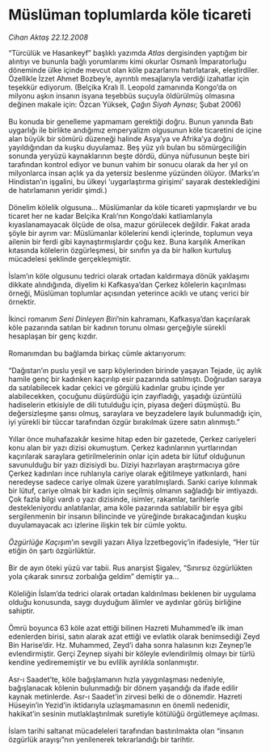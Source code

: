 # Müslüman toplumlarda köle ticareti

*Cihan Aktaş 22.12.2008*

<div class="taraf_structure_2col_1zq">
<div class="margen_n">



 <p>“Türcülük ve Hasankeyf” başlıklı yazımda <i>Atlas</i> dergisinden yaptığım bir alıntıyı ve bununla bağlı yorumlarımı kimi okurlar Osmanlı İmparatorluğu döneminde ülke içinde mevcut olan köle pazarlarını hatırlatarak, eleştirdiler. Özellikle İzzet Ahmet Bozbey’e, ayrıntılı mesajlarıyla verdiği izahatlar için teşekkür ediyorum. (Belçika Kralı II. Leopold zamanında Kongo’da on milyonu aşkın insanın isyana teşebbüs suçuyla öldürülmüş olmasına değinen makale için: Özcan Yüksek, <i>Çağın Siyah Aynası</i>; Şubat 2006) <br/><br/>Bu konuda bir genelleme yapmamam gerektiği doğru. Bunun yanında Batı uygarlığı ile birlikte andığımız emperyalizm olgusunun köle ticaretini de içine alan büyük bir sömürü düzeneği halinde Asya’ya ve Afrika’ya doğru yayıldığından da kuşku duyulamaz. Beş yüz yılı bulan bu sömürgeciliğin sonunda yeryüzü kaynaklarının beşte dördü, dünya nüfusunun beşte biri tarafından kontrol ediyor ve bunun vahim bir sonucu olarak da her yıl on milyonlarca insan açlık ya da yetersiz beslenme yüzünden ölüyor. (Marks’ın Hindistan’ın işgalini, bu ülkeyi ‘uygarlaştırma girişimi’ sayarak desteklediğini de hatırlamanın yeridir şimdi.) <br/><br/>Dönelim kölelik olgusuna... Müslümanlar da köle ticareti yapmışlardır ve bu ticaret her ne kadar Belçika Kralı’nın Kongo’daki katliamlarıyla kıyaslanamayacak ölçüde de olsa, mazur görülecek değildir. Fakat arada şöyle bir ayrım var: Müslümanlar kölelerini kendi içlerinde, toplumun veya ailenin bir ferdi gibi kaynaştırmışlardır çoğu kez. Buna karşılık Amerikan kıtasında kölelerin özgürleşmesi, bir sınıfın ya da bir halkın kurtuluş mücadelesi şeklinde gerçekleşmiştir. <br/><br/>İslam’ın köle olgusunu tedrici olarak ortadan kaldırmaya dönük yaklaşımı dikkate alındığında, diyelim ki Kafkasya’dan Çerkez kölelerin kaçırılması örneği, Müslüman toplumlar açısından yeterince acıklı ve utanç verici bir örnektir. <br/><br/>İkinci romanım <i>Seni Dinleyen Biri</i>’nin kahramanı, Kafkasya’dan kaçırılarak köle pazarında satılan bir kadının torunu olması gerçeğiyle sürekli hesaplaşan bir genç kızdır. <br/><br/>Romanımdan bu bağlamda birkaç cümle aktarıyorum: <br/><br/>“Dağıstan’ın puslu yeşil ve sarp köylerinden birinde yaşayan Tejade, üç aylık hamile genç bir kadınken kaçırılıp esir pazarında satılmıştı. Doğrudan saraya da satılabilecek kadar çekici ve görgülü kadınlar grubu içinde yer alabilecekken, çocuğunu düşürdüğü için zayıfladığı, yaşadığı üzüntülü hadiselerin etkisiyle de dili tutulduğu için, piyasa değeri düşmüştü. Bu değersizleşme şansı olmuş, saraylara ve beyzadelere layık bulunmadığı için, iyi yürekli bir tüccar tarafından özgür bırakılmak üzere satın alınmıştı.” <br/><br/>Yıllar önce muhafazakâr kesime hitap eden bir gazetede, Çerkez cariyeleri konu alan bir yazı dizisi okumuştum. Çerkez kadınlarının yurtlarından kaçırılarak saraylara getirilmelerinin onlar için adeta bir lütuf olduğunun savunulduğu bir yazı dizisiydi bu. Diziyi hazırlayan araştırmacıya göre Çerkez kadınları ince ruhlarıyla cariye olarak eğitilmeye yatkınlardı, hani neredeyse sadece cariye olmak üzere yaratılmışlardı. Sanki cariye kılınmak bir lütuf, cariye olmak bir kadın için seçilmiş olmanın sağladığı bir imtiyazdı. Çok fazla bilgi vardı o yazı dizisinde, isimler, rakamlar, tarihlerle destekleniyordu anlatılanlar, ama köle pazarında satılabilir bir eşya gibi sergilenmenin bir insanın bilincinde ve yüreğinde bırakacağından kuşku duyulamayacak acı izlerine ilişkin tek bir cümle yoktu. <i><br/><br/>Özgürlüğe Kaçışım</i>’ın sevgili yazarı Aliya İzzetbegoviç’in ifadesiyle, “Her tür etiğin ön şartı özgürlüktür. <br/><br/>Bir de ayın öteki yüzü var tabii. Rus anarşist Şigalev, “Sınırsız özgürlükten yola çıkarak sınırsız zorbalığa geldim” demiştir ya... <br/><br/>Köleliğin İslam’da tedrici olarak ortadan kaldırılması beklenen bir uygulama olduğu konusunda, saygı duyduğum âlimler ve aydınlar görüş birliğine sahiptir. <br/><br/>Ömrü boyunca 63 köle azat ettiği bilinen Hazreti Muhammed’e ilk iman edenlerden birisi, satın alarak azat ettiği ve evlatlık olarak benimsediği Zeyd Bin Harise’dir. Hz. Muhammed, Zeyd’i daha sonra halasının kızı Zeynep’le evlendirmiştir. Gerçi Zeynep siyahi bir köleyle evlendirilmiş olmayı bir türlü kendine yedirememiştir ve bu evlilik ayrılıkla sonlanmıştır. <br/><br/>Asr-ı Saadet’te, köle bağışlamanın hızla yaygınlaşması nedeniyle, bağışlanacak kölenin bulunmadığı bir dönem yaşandığı da ifade edilir kaynak metinlerde. Asr-ı Saadet’in zirvesi belki de o dönemdir. Hazreti Hüseyin’in Yezid’in iktidarıyla uzlaşmamasının en önemli nedenidir, hakikat’in sesinin mutlaklaştırılmak suretiyle kötülüğü örgütlemeye açılması. <br/><br/>İslam tarihi saltanat mücadeleleri tarafından bastırılmakta olan “insanın özgürlük arayışı”nın yenilenerek tekrarlandığı bir tarihtir.</p>

<br/>


<div id="taraf_not">
</div>

</div>


</div>
